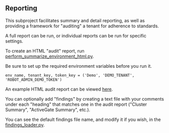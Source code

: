 ## Reporting

This subproject facilitates summary and detail reporting, as well as providing a framework for "auditing" a tenant for adherence to standards.

A full report can be run, or individual reports can be run for specific settings.

To create an HTML "audit" report, run [perform_summarize_environment_html.py](https://github.com/Dynatrace-Dave-Mauney/Automation/blob/main/Reporting/perform_summarize_environment_html.py).

Be sure to set up the required environment variables before you run it.

```commandline
env_name, tenant_key, token_key = ('Demo', 'DEMO_TENANT', 'ROBOT_ADMIN_DEMO_TOKEN')
```
An example HTML audit report can be viewed [here](https://dynatrace-dave-mauney.github.io/Automation/Example_Environment_Summary.html).

You can optionally add "findings" by creating a text file with your comments under each "heading" that matches one in the audit report ("Cluster Summary", "ActiveGate Summary", etc.).

You can see the default findings file name, and modify it if you wish, in the [findings_loader.py](https://github.com/Dynatrace-Dave-Mauney/Automation/blob/main/Reporting/findings_loader.py).



